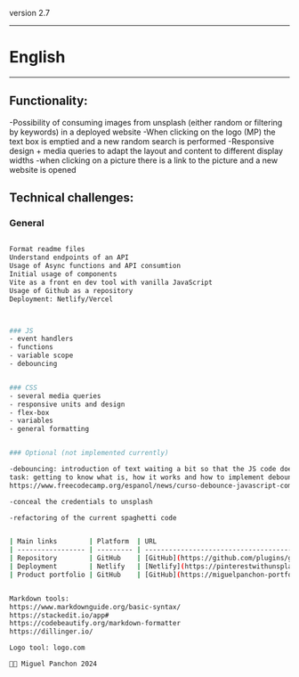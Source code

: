 version 2.7

********
# English
********

## Functionality:
-Possibility of consuming images from unsplash (either random or filtering by keywords) in a deployed website
-When clicking on the logo (MP) the text box is emptied and a new random search is performed
-Responsive design + media queries to adapt the layout and content to different display widths
-when clicking on a picture there is a link to the picture and a new website is opened


## Technical challenges:
### General
```sh

Format readme files
Understand endpoints of an API
Usage of Async functions and API consumtion
Initial usage of components
Vite as a front en dev tool with vanilla JavaScript 
Usage of Github as a repository
Deployment: Netlify/Vercel



### JS
- event handlers
- functions
- variable scope
- debouncing


### CSS
- several media queries
- responsive units and design
- flex-box
- variables
- general formatting


### Optional (not implemented currently) 

-debouncing: introduction of text waiting a bit so that the JS code does not perform several lookups using the API.
task: getting to know what is, how it works and how to implement debouncing
https://www.freecodecamp.org/espanol/news/curso-debounce-javascript-como-hacer-que-tu-js-espere/

-conceal the credentials to unsplash

-refactoring of the current spaghetti code


| Main links        | Platform  | URL                                                         |
| ----------------- | --------- | ------------------------------------------------------------|
| Repository        | GitHub    | [GitHub](https://github.com/plugins/github/README.md)       |
| Deployment        | Netlify   | [Netlify](https://pinterestwithunsplash.netlify.app/)       |
| Product portfolio | GitHub    | [GitHub](https://miguelpanchon-portfolio.netlify.app/)      |


Markdown tools:
https://www.markdownguide.org/basic-syntax/
https://stackedit.io/app#
https://codebeautify.org/markdown-formatter
https://dillinger.io/

Logo tool: logo.com

👨‍💻 Miguel Panchon 2024
